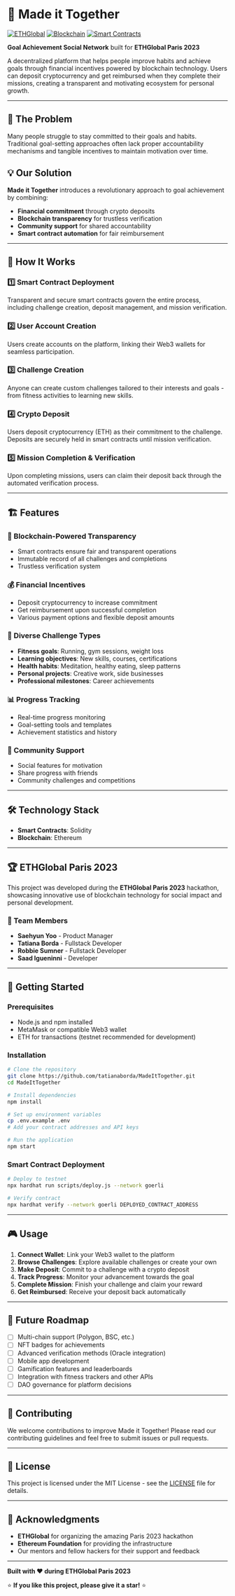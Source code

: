 # 🤼 Made it Together

[![ETHGlobal](https://img.shields.io/badge/ETHGlobal-Paris%202023-purple)](https://ethglobal.com/showcase/made-it-together-8n8zj)
[![Blockchain](https://img.shields.io/badge/Blockchain-Ethereum-blue)](https://ethereum.org/)
[![Smart Contracts](https://img.shields.io/badge/Smart%20Contracts-Solidity-green)](https://soliditylang.org/)

**Goal Achievement Social Network** built for **ETHGlobal Paris 2023**

A decentralized platform that helps people improve habits and achieve goals through financial incentives powered by blockchain technology. Users can deposit cryptocurrency and get reimbursed when they complete their missions, creating a transparent and motivating ecosystem for personal growth.

---

## 🎯 The Problem

Many people struggle to stay committed to their goals and habits. Traditional goal-setting approaches often lack proper accountability mechanisms and tangible incentives to maintain motivation over time.

## 💡 Our Solution

**Made it Together** introduces a revolutionary approach to goal achievement by combining:

- **Financial commitment** through crypto deposits
- **Blockchain transparency** for trustless verification
- **Community support** for shared accountability
- **Smart contract automation** for fair reimbursement

---

## 🚀 How It Works

### 1️⃣ Smart Contract Deployment
Transparent and secure smart contracts govern the entire process, including challenge creation, deposit management, and mission verification.

### 2️⃣ User Account Creation
Users create accounts on the platform, linking their Web3 wallets for seamless participation.

### 3️⃣ Challenge Creation
Anyone can create custom challenges tailored to their interests and goals - from fitness activities to learning new skills.

### 4️⃣ Crypto Deposit
Users deposit cryptocurrency (ETH) as their commitment to the challenge. Deposits are securely held in smart contracts until mission verification.

### 5️⃣ Mission Completion & Verification
Upon completing missions, users can claim their deposit back through the automated verification process.

---

## 🏗️ Features

### 🔐 Blockchain-Powered Transparency
- Smart contracts ensure fair and transparent operations
- Immutable record of all challenges and completions
- Trustless verification system

### 💰 Financial Incentives
- Deposit cryptocurrency to increase commitment
- Get reimbursement upon successful completion
- Various payment options and flexible deposit amounts

### 🎯 Diverse Challenge Types
- **Fitness goals**: Running, gym sessions, weight loss
- **Learning objectives**: New skills, courses, certifications
- **Health habits**: Meditation, healthy eating, sleep patterns
- **Personal projects**: Creative work, side businesses
- **Professional milestones**: Career achievements

### 📊 Progress Tracking
- Real-time progress monitoring
- Goal-setting tools and templates
- Achievement statistics and history

### 👥 Community Support
- Social features for motivation
- Share progress with friends
- Community challenges and competitions

---

## 🛠️ Technology Stack

- **Smart Contracts**: Solidity
- **Blockchain**: Ethereum

---

## 🏆 ETHGlobal Paris 2023

This project was developed during the **ETHGlobal Paris 2023** hackathon, showcasing innovative use of blockchain technology for social impact and personal development.

### 👥 Team Members
- **Saehyun Yoo** - Product Manager
- **Tatiana Borda** - Fullstack Developer
- **Robbie Sumner** - Fullstack Developer  
- **Saad Igueninni** - Developer

---

## 🚀 Getting Started

### Prerequisites
- Node.js and npm installed
- MetaMask or compatible Web3 wallet
- ETH for transactions (testnet recommended for development)

### Installation
```bash
# Clone the repository
git clone https://github.com/tatianaborda/MadeItTogether.git
cd MadeItTogether

# Install dependencies
npm install

# Set up environment variables
cp .env.example .env
# Add your contract addresses and API keys

# Run the application
npm start
```

### Smart Contract Deployment
```bash
# Deploy to testnet
npx hardhat run scripts/deploy.js --network goerli

# Verify contract
npx hardhat verify --network goerli DEPLOYED_CONTRACT_ADDRESS
```

---

## 🎮 Usage

1. **Connect Wallet**: Link your Web3 wallet to the platform
2. **Browse Challenges**: Explore available challenges or create your own
3. **Make Deposit**: Commit to a challenge with a crypto deposit
4. **Track Progress**: Monitor your advancement towards the goal
5. **Complete Mission**: Finish your challenge and claim your reward
6. **Get Reimbursed**: Receive your deposit back automatically

---

## 🔮 Future Roadmap

- [ ] Multi-chain support (Polygon, BSC, etc.)
- [ ] NFT badges for achievements
- [ ] Advanced verification methods (Oracle integration)
- [ ] Mobile app development
- [ ] Gamification features and leaderboards
- [ ] Integration with fitness trackers and other APIs
- [ ] DAO governance for platform decisions

---

## 🤝 Contributing

We welcome contributions to improve Made it Together! Please read our contributing guidelines and feel free to submit issues or pull requests.

---

## 📄 License

This project is licensed under the MIT License - see the [LICENSE](LICENSE) file for details.

---

## 🙏 Acknowledgments

- **ETHGlobal** for organizing the amazing Paris 2023 hackathon
- **Ethereum Foundation** for providing the infrastructure
- Our mentors and fellow hackers for their support and feedback

---

**Built with ❤️ during ETHGlobal Paris 2023**

⭐ **If you like this project, please give it a star!** ⭐
